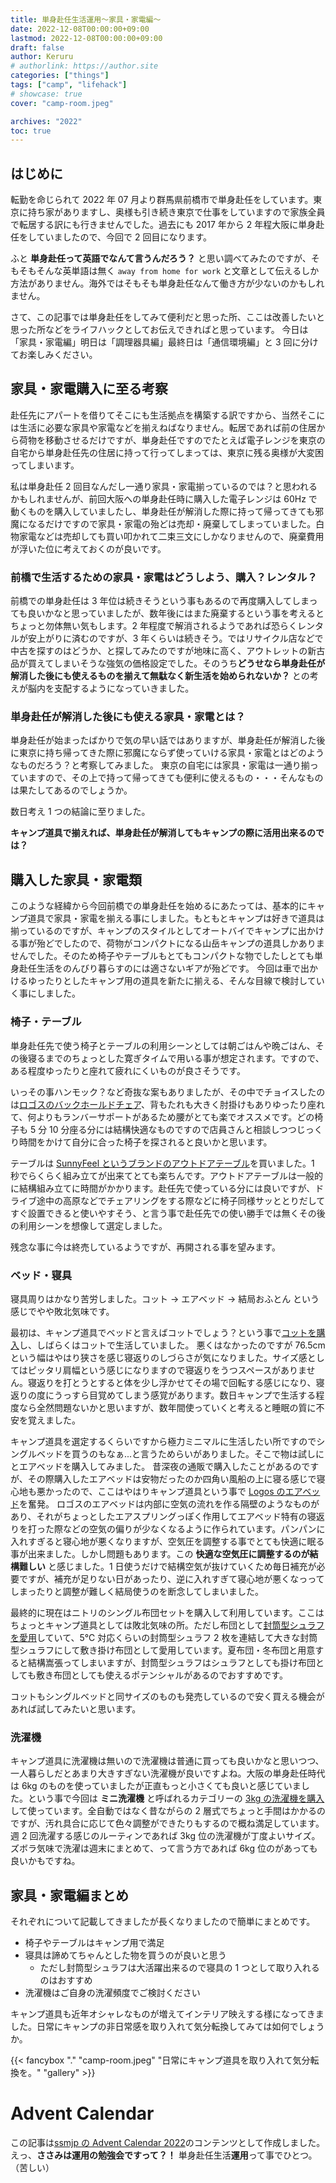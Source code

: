 ```yaml
---
title: 単身赴任生活運用〜家具・家電編〜
date: 2022-12-08T00:00:00+09:00
lastmod: 2022-12-08T00:00:00+09:00
draft: false
author: Keruru
# authorlink: https://author.site
categories: ["things"]
tags: ["camp", "lifehack"]
# showcase: true
cover: "camp-room.jpeg"

archives: "2022"
toc: true
---
```


<!--  {{< fancybox "." "photos.jpeg" "alt text" "gallery" >}} -->

## はじめに

転勤を命じられて 2022 年 07 月より群馬県前橋市で単身赴任をしています。東京に持ち家がありますし、奥様も引き続き東京で仕事をしていますので家族全員で転居する訳にも行きませんでした。過去にも 2017 年から 2 年程大阪に単身赴任をしていましたので、今回で 2 回目になります。

ふと **単身赴任って英語でなんて言うんだろう？** と思い調べてみたのですが、そもそもそんな英単語は無く `away from home for work` と文章として伝えるしか方法がありません。海外ではそもそも単身赴任なんて働き方が少ないのかもしれません。

さて、この記事では単身赴任をしてみて便利だと思った所、ここは改善したいと思った所などをライフハックとしてお伝えできればと思っています。
今日は「家具・家電編」明日は「調理器具編」最終日は「通信環境編」と 3 回に分けてお楽しみください。

## 家具・家電購入に至る考察

赴任先にアパートを借りてそこにも生活拠点を構築する訳ですから、当然そこには生活に必要な家具や家電などを揃えねばなりません。転居であれば前の住居から荷物を移動させるだけですが、単身赴任ですのでたとえば電子レンジを東京の自宅から単身赴任先の住居に持って行ってしまっては、東京に残る奥様が大変困ってしまいます。

私は単身赴任 2 回目なんだし一通り家具・家電揃っているのでは？と思われるかもしれませんが、前回大阪への単身赴任時に購入した電子レンジは 60Hz で動くものを購入していましたし、単身赴任が解消した際に持って帰ってきても邪魔になるだけですので家具・家電の殆どは売却・廃棄してしまっていました。白物家電などは売却しても買い叩かれて二束三文にしかなりませんので、廃棄費用が浮いた位に考えておくのが良いです。

### 前橋で生活するための家具・家電はどうしよう、購入？レンタル？

前橋での単身赴任は 3 年位は続きそうという事もあるので再度購入してしまっても良いかなと思っていましたが、数年後にはまた廃棄するという事を考えるとちょっと勿体無い気もします。2 年程度で解消されるようであれば恐らくレンタルが安上がりに済むのですが、3 年くらいは続きそう。ではリサイクル店などで中古を探すのはどうか、と探してみたのですが地味に高く、アウトレットの新古品が買えてしまいそうな強気の価格設定でした。そのうち**どうせなら単身赴任が解消した後にも使えるものを揃えて無駄なく新生活を始められないか？** との考えが脳内を支配するようになっていきました。

### 単身赴任が解消した後にも使える家具・家電とは？

単身赴任が始まったばかりで気の早い話ではありますが、単身赴任が解消した後に東京に持ち帰ってきた際に邪魔にならず使っていける家具・家電とはどのようなものだろう？と考察してみました。
東京の自宅には家具・家電は一通り揃っていますので、その上で持って帰ってきても便利に使えるもの・・・そんなものは果たしてあるのでしょうか。

数日考え 1 つの結論に至りました。

**キャンプ道具で揃えれば、単身赴任が解消してもキャンプの際に活用出来るのでは？**

## 購入した家具・家電類

このような経緯から今回前橋での単身赴任を始めるにあたっては、基本的にキャンプ道具で家具・家電を揃える事にしました。もともとキャンプは好きで道具は揃っているのですが、キャンプのスタイルとしてオートバイでキャンプに出かける事が殆どでしたので、荷物がコンパクトになる山岳キャンプの道具しかありませんでした。そのため椅子やテーブルもとてもコンパクトな物でしたしとても単身赴任生活をのんびり暮らすのには適さないギアが殆どです。
今回は車で出かけるゆったりとしたキャンプ用の道具を新たに揃える、そんな目線で検討していく事にしました。

### 椅子・テーブル

単身赴任先で使う椅子とテーブルの利用シーンとしては朝ごはんや晩ごはん、その後寝るまでのちょっとした寛ぎタイムで用いる事が想定されます。ですので、ある程度ゆったりと座れて疲れにくいものが良さそうです。

いっその事ハンモック？など奇抜な案もありましたが、その中でチョイスしたのは[ロゴスのバックホールドチェア](https://amzn.to/3AXgPnL)、背もたれも大きく肘掛けもありゆったり座れて、何よりもランバーサポートがあるため腰がとても楽でオススメです。どの椅子も 5 分 10 分座る分には結構快適なものですので店員さんと相談しつつじっくり時間をかけて自分に合った椅子を探されると良いかと思います。

テーブルは [SunnyFeel というブランドのアウトドアテーブル](https://amzn.to/3uc78Ol)を買いました。1 秒でらくらく組み立てが出来てとても楽ちんです。アウトドアテーブルは一般的に結構組み立てに時間がかかります。赴任先で使っている分には良いですが、ドライブ途中の高原などでチェアリングをする際などに椅子同様サッととりだしてすぐ設置できると使いやすそう、と言う事で赴任先での使い勝手では無くその後の利用シーンを想像して選定しました。

残念な事に今は終売しているようですが、再開される事を望みます。

### ベッド・寝具

寝具周りはかなり苦労しました。コット → エアベッド → 結局おふとん という感じでやや敗北気味です。

最初は、キャンプ道具でベッドと言えばコットでしょう？という事で[コットを購入](https://amzn.to/3GWH1lY)し、しばらくはコットで生活していました。
悪くはなかったのですが 76.5cm という幅はやはり狭さを感じ寝返りのしづらさが気になりました。サイズ感としてはピッタリ肩幅という感じになりますので寝返りをうつスペースがありません。寝返りを打とうとすると体を少し浮かせてその場で回転する感じになり、寝返りの度にうっすら目覚めてしまう感覚があります。数日キャンプで生活する程度なら全然問題ないかと思いますが、数年間使っていくと考えると睡眠の質に不安を覚えました。

キャンプ道具を選定するくらいですから極力ミニマルに生活したい所ですのでシングルベッドを買うのもなぁ...と言うためらいがありました。そこで物は試しにとエアベッドを購入してみました。
昔深夜の通販で購入したことがあるのですが、その際購入したエアベッドは安物だったのか四角い風船の上に寝る感じで寝心地も悪かったので、ここはやはりキャンプ道具という事で [Logos のエアベッド](https://amzn.to/3GWH1lY)を奮発。
ロゴスのエアベッドは内部に空気の流れを作る隔壁のようなものがあり、それがちょっとしたエアスプリングっぽく作用してエアベッド特有の寝返りを打った際などの空気の偏りが少なくなるように作られています。パンパンに入れすぎると寝心地が悪くなりますが、空気圧を調整する事でとても快適に眠る事が出来ました。しかし問題もあります。この **快適な空気圧に調整するのが結構難しい** と感じました。1 日使うだけで結構空気が抜けていくため毎日補充が必要ですが、補充が足りない日があったり、逆に入れすぎて寝心地が悪くなっってしまったりと調整が難しく結局使うのを断念してしまいました。

最終的に現在はニトリのシングル布団セットを購入して利用しています。ここはちょっとキャンプ道具としては敗北気味の所。ただし布団として[封筒型シュラフを愛用](https://amzn.to/3Fe6VjQ)していて、5℃ 対応くらいの封筒型シュラフ 2 枚を連結して大きな封筒型シュラフにして敷き掛け布団として愛用しています。夏布団・冬布団と用意すると結構嵩張ってしまいますが、封筒型シュラフはシュラフとしても掛け布団としても敷き布団としても使えるポテンシャルがあるのでおすすめです。

コットもシングルベッドと同サイズのものも発売しているので安く買える機会があれば試してみたいと思います。

### 洗濯機

キャンプ道具に洗濯機は無いので洗濯機は普通に買っても良いかなと思いつつ、一人暮らしだとあまり大きすぎない洗濯機が良いですよね。大阪の単身赴任時代は 6kg のものを使っていましたが正直もっと小さくても良いと感じていました。という事で今回は **ミニ洗濯機** と呼ばれるカテゴリーの [3kg の洗濯機を購入](https://amzn.to/3UkDWzd)して使っています。全自動ではなく昔ながらの 2 層式でちょっと手間はかかるのですが、汚れ具合に応じて色々調整ができたりもするので概ね満足しています。週 2 回洗濯する感じのルーティンであれば 3kg 位の洗濯機が丁度よいサイズ。ズボラ気味で洗濯は週末にまとめて、って言う方であれば 6kg 位のがあっても良いかもですね。

## 家具・家電編まとめ

それぞれについて記載してきましたが長くなりましたので簡単にまとめです。

- 椅子やテーブルはキャンプ用で満足
- 寝具は諦めてちゃんとした物を買うのが良いと思う
  - ただし封筒型シュラフは大活躍出来るので寝具の 1 つとして取り入れるのはおすすめ
- 洗濯機はご自身の洗濯頻度でご検討ください

キャンプ道具も近年オシャレなものが増えてインテリア映えする様になってきました。日常にキャンプの非日常感を取り入れて気分転換してみては如何でしょうか。

{{< fancybox "." "camp-room.jpeg" "日常にキャンプ道具を取り入れて気分転換を。" "gallery" >}}

# Advent Calendar

この記事は[ssmjp の Advent Calendar 2022](https://adventar.org/calendars/8092)のコンテンツとして作成しました。
えっ、**ささみは運用の勉強会ですって？！** 単身赴任生活**運用**って事でひとつ。（苦しい）
